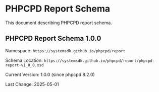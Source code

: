 # PHPCPD Report Schema
This document describing PHPCPD report schema.

## PHPCPD Report Schema 1.0.0
Namespace: `https://systemsdk.github.io/phpcpd/report`

Schema Location: `https://systemsdk.github.io/phpcpd/report/phpcpd-report-v1_0_0.xsd`

Current Version: 1.0.0 (since phpcpd 8.2.0)

Last Change: 2025-05-01
